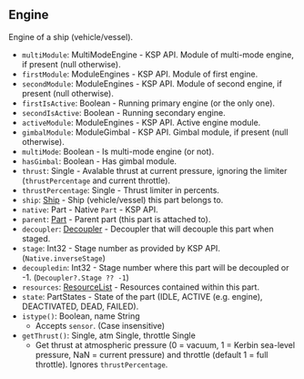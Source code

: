## Engine

Engine of a ship (vehicle/vessel).

- `multiModule`: MultiModeEngine - KSP API. Module of multi-mode engine, if present (null otherwise).
- `firstModule`: ModuleEngines - KSP API. Module of first engine.
- `secondModule`: ModuleEngines - KSP API. Module of second engine, if present (null otherwise).
- `firstIsActive`: Boolean - Running primary engine (or the only one).
- `secondIsActive`: Boolean - Running secondary engine.
- `activeModule`: ModuleEngines - KSP API. Active engine module.
- `gimbalModule`: ModuleGimbal - KSP API. Gimbal module, if present (null otherwise).
- `multiMode`: Boolean - Is multi-mode engine (or not).
- `hasGimbal`: Boolean - Has gimbal module.
- `thrust`: Single - Avalable thrust at current pressure, ignoring the limiter (`thrustPercentage` and current throttle).
- `thrustPercentage`: Single - Thrust limiter in percents.
- `ship`: [Ship](../API/Ship.md) - Ship (vehicle/vessel) this part belongs to.
- `native`: Part - Native `Part` - KSP API.
- `parent`: [Part](PartBase.md) - Parent part (this part is attached to).
- `decoupler`: [Decoupler](Decoupler.md) - Decoupler that will decouple this part when staged.
- `stage`: Int32 - Stage number as provided by KSP API. (`Native.inverseStage`)
- `decoupledin`: Int32 - Stage number where this part will be decoupled or -1. (`Decoupler?.Stage ?? -1`)
- `resources`: [ResourceList](ResourceList.md) - Resources contained within this part.
- `state`: PartStates - State of the part (IDLE, ACTIVE (e.g. engine), DEACTIVATED, DEAD, FAILED).
- `istype()`: Boolean, name String
  - Accepts `sensor`. (Case insensitive)
- `getThrust()`: Single, atm Single, throttle Single
  - Get thrust at atmospheric pressure (0 = vacuum, 1 = Kerbin sea-level pressure, NaN = current pressure) and throttle (default 1 = full throttle). Ignores `thrustPercentage`.

